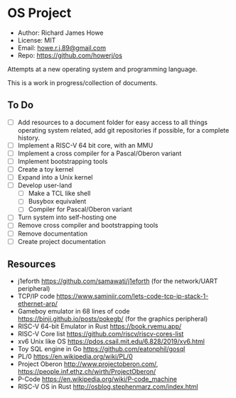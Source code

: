 # OS Project

* Author: Richard James Howe
* License: MIT
* Email: howe.r.j.89@gmail.com
* Repo: https://github.com/howerj/os

Attempts at a new operating system and programming language.

This is a work in progress/collection of documents.

## To Do

* [ ] Add resources to a document folder for easy access to all things
  operating system related, add git repositories if possible, for a
  complete history.
* [ ] Implement a RISC-V 64 bit core, with an MMU
* [ ] Implement a cross compiler for a Pascal/Oberon variant
* [ ] Implement bootstrapping tools
* [ ] Create a toy kernel
* [ ] Expand into a Unix kernel
* [ ] Develop user-land
  - [ ] Make a TCL like shell
  - [ ] Busybox equivalent
  - [ ] Compiler for Pascal/Oberon variant
* [ ] Turn system into self-hosting one
* [ ] Remove cross compiler and bootstrapping tools
* [ ] Remove documentation
* [ ] Create project documentation

## Resources

- j1eforth <https://github.com/samawati/j1eforth>
  (for the network/UART peripheral)
- TCP/IP code <https://www.saminiir.com/lets-code-tcp-ip-stack-1-ethernet-arp/>
- Gameboy emulator in 68 lines of code <https://binji.github.io/posts/pokegb/>
  (for the graphics peripheral)
- RISC-V 64-bit Emulator in Rust <https://book.rvemu.app/>
- RISC-V Core list <https://github.com/riscv/riscv-cores-list>
- xv6 Unix like OS <https://pdos.csail.mit.edu/6.828/2019/xv6.html>
- Toy SQL engine in Go <https://github.com/eatonphil/gosql>
- PL/0 <https://en.wikipedia.org/wiki/PL/0>
- Project Oberon <http://www.projectoberon.com/>,
  <https://people.inf.ethz.ch/wirth/ProjectOberon/> 
- P-Code <https://en.wikipedia.org/wiki/P-code_machine>
- RISC-V OS in Rust <http://osblog.stephenmarz.com/index.html>
